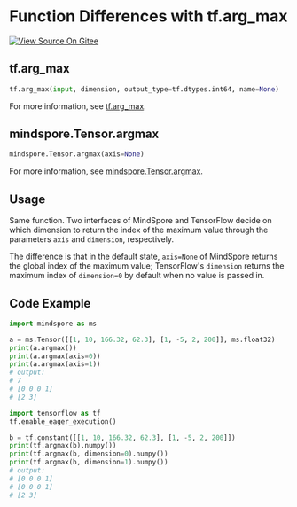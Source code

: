 # Function Differences with tf.arg_max

[![View Source On Gitee](https://mindspore-website.obs.cn-north-4.myhuaweicloud.com/website-images/r2.1/resource/_static/logo_source_en.png)](https://gitee.com/mindspore/docs/blob/r2.1/docs/mindspore/source_en/note/api_mapping/tensorflow_diff/TensorArgmax.md)

## tf.arg_max

```python
tf.arg_max(input, dimension, output_type=tf.dtypes.int64, name=None)
```

For more information, see [tf.arg_max](https://tensorflow.google.cn/versions/r1.15/api_docs/python/tf/arg_max).

## mindspore.Tensor.argmax

```python
mindspore.Tensor.argmax(axis=None)
```

For more information, see [mindspore.Tensor.argmax](https://mindspore.cn/docs/en/r2.1/api_python/mindspore/Tensor/mindspore.Tensor.argmax.html#mindspore.Tensor.argmax).

## Usage

Same function. Two interfaces of MindSpore and TensorFlow decide on which dimension to return the index of the maximum value through the parameters `axis` and `dimension`, respectively.

The difference is that in the default state, `axis=None` of MindSpore returns the global index of the maximum value; TensorFlow's `dimension` returns the maximum index of `dimension=0` by default when no value is passed in.

## Code Example

```python
import mindspore as ms

a = ms.Tensor([[1, 10, 166.32, 62.3], [1, -5, 2, 200]], ms.float32)
print(a.argmax())
print(a.argmax(axis=0))
print(a.argmax(axis=1))
# output:
# 7
# [0 0 0 1]
# [2 3]

import tensorflow as tf
tf.enable_eager_execution()

b = tf.constant([[1, 10, 166.32, 62.3], [1, -5, 2, 200]])
print(tf.argmax(b).numpy())
print(tf.argmax(b, dimension=0).numpy())
print(tf.argmax(b, dimension=1).numpy())
# output:
# [0 0 0 1]
# [0 0 0 1]
# [2 3]
```

